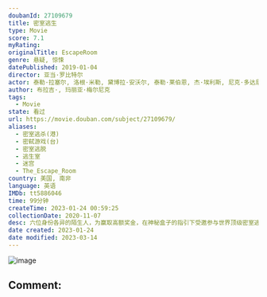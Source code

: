 ```yaml
---
doubanId: 27109679
title: 密室逃生
type: Movie
score: 7.1
myRating: 
originalTitle: EscapeRoom
genre: 悬疑, 惊悚
datePublished: 2019-01-04
director: 亚当·罗比特尔
actor: 泰勒·拉塞尔, 洛根·米勒, 黛博拉·安沃尔, 泰勒·莱伯恩, 杰·埃利斯, 尼克·多达尼, 杰西卡·萨顿, 约里克·范·韦杰宁根, 杰米, 亚当·罗比特尔, 韦尔·廷德尔, 肯尼思·霍, 科尼利厄斯·吉尼, 保罗·汉普赛尔, 佩泰·塞彭克, 丹·格伦伯格, 吉诺·李, 巴特·富歇, 杰里米·博阿多, 英格·贝克曼, 加里·格林
author: 布拉吉·, 玛丽亚·梅尔尼克
tags:
  - Movie
state: 看过
url: https://movie.douban.com/subject/27109679/
aliases:
  - 密室逃杀(港)
  - 密弑游戏(台)
  - 密室逃脱
  - 逃生室
  - 迷宫
  - The_Escape_Room
country: 美国, 南非
language: 英语
IMDb: tt5886046
time: 99分钟
createTime: 2023-01-24 00:59:25
collectionDate: 2020-11-07
desc: 六位身份各异的陌生人，为赢取高额奖金，在神秘盒子的指引下受邀参与世界顶级密室逃脱游戏。谁知密室内布局精良机关重重，陷阱遍布杀机暗藏。是刺激游戏，还是博命赌局？谁在背后操控这一切？谁能够成功破解谜局，逃...
date created: 2023-01-24
date modified: 2023-03-14
---
```


![image](p2543631842.jpg)

Comment:
---
